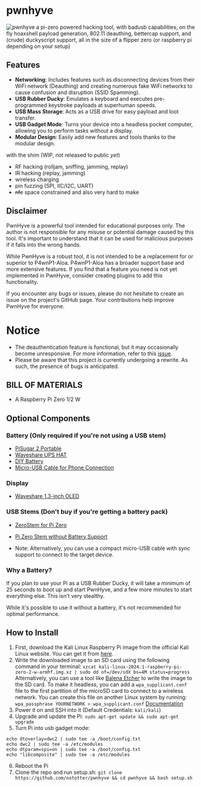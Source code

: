 # pwnhyve
![pwnhyve](https://user-images.githubusercontent.com/42103041/209862002-9ef1712c-38c5-424d-8017-fc9f119492af.png)
a pi-zero powered hacking tool, with badusb capabilities, on the fly hoaxshell payload generation, 802.11 deauthing, bettercap support, and (crude) duckyscript support, all in the size of a flipper zero (or raspberry pi depending on your setup)

## Features
- **Networking**: Includes features such as disconnecting devices from their WiFi network (Deauthing) and creating numerous fake WiFi networks to cause confusion and disruption (SSID Spamming).
- **USB Rubber Ducky**: Emulates a keyboard and executes pre-programmed keystroke payloads at superhuman speeds.
- **USB Mass Storage**: Acts as a USB drive for easy payload and loot transfer.
- **USB Gadget Mode**: Turns your device into a headless pocket computer, allowing you to perform tasks without a display.
- **Modular Design**: Easily add new features and tools thanks to the modular design.

with the shim (WIP, not released to public *yet*)
- RF hacking (rolljam, sniffing, jamming, replay)
- IR hacking (replay, jamming)
- wireless charging
- pin fuzzing (SPI, IIC/I2C, UART)
- ~~nfc~~ space constrained and also very hard to make

## Disclaimer
PwnHyve is a powerful tool intended for educational purposes only. The author is not responsible for any misuse or potential damage caused by this tool. It's important to understand that it can be used for malicious purposes if it falls into the wrong hands.

While PwnHyve is a robust tool, it is not intended to be a replacement for or superior to P4wnP1-Aloa. P4wnP1-Aloa has a broader support base and more extensive features. If you find that a feature you need is not yet implemented in PwnHyve, consider creating plugins to add this functionality.

If you encounter any bugs or issues, please do not hesitate to create an issue on the project's GitHub page. Your contributions help improve PwnHyve for everyone.

# Notice
- The deauthentication feature is functional, but it may occasionally become unresponsive. For more information, refer to this [issue](https://github.com/evilsocket/pwnagotchi/issues/267).
- Please be aware that this project is currently undergoing a rewrite. As such, the presence of bugs is anticipated.

## BILL OF MATERIALS
- A Raspberry Pi Zero 1/2 W 

## Optional Components

### Battery (Only required if you're not using a USB stem)
- [PiSugar 2 Portable](https://www.tindie.com/products/pisugar/pisugar-2-battery-for-raspberry-pi-zero/)
- [Waveshare UPS HAT](https://www.waveshare.com/ups-hat-c.htm)
- [DIY Battery](https://github.com/nototter/pwnhyve/wiki/making-your-own-pi-zero-battery-ups)
- [Micro-USB Cable for Phone Connection](https://www.amazon.com/Cable-Matters-Micro-Braided-Jacket/dp/B0746NHSCZ)

### Display
- [Waveshare 1.3-inch OLED](https://www.waveshare.com/wiki/1.3inch_OLED_HAT)

### USB Stems (Don't buy if you're getting a battery pack)
- [ZeroStem for Pi Zero](https://zerostem.io/)
- [Pi Zero Stem without Battery Support](https://www.amazon.com/risingsaplings-Connector-Expansion-Breakout-Raspberry/dp/B0924TM6NJ)

- Note: Alternatively, you can use a compact micro-USB cable with sync support to connect to the target device.

### Why a Battery?
If you plan to use your Pi as a USB Rubber Ducky, it will take a minimum of 25 seconds to boot up and start PwnHyve, and a few more minutes to start everything else. This isn't very stealthy. 

While it's possible to use it without a battery, it's not recommended for optimal performance.

## How to Install

1. First, download the Kali Linux Raspberry Pi image from the official Kali Linux website. You can get it from [here](https://www.kali.org/get-kali/#kali-arm).
2. Write the downloaded image to an SD card using the following command in your terminal: ```xzcat kali-linux-2024.1-raspberry-pi-zero-2-w-armhf.img.xz | sudo dd of=/dev/sdX bs=4M status=progress``` 
Alternatively, you can use a tool like [Balena Etcher](https://www.balena.io/etcher/) to write the image to the SD card.
To make it headless, you can add a ```wpa_supplicant.conf``` file to the first partition of the microSD card to connect to a wireless network. You can create this file on another Linux system by running: ```wpa_passphrase YOURNETWORK > wpa_supplicant.conf```  [Documentation](https://www.kali.org/docs/arm/raspberry-pi-zero-2-w/)
3. Power it on and SSH into it (Default Credentials: ```kali/kali```)
4. Upgrade and update the Pi: ```sudo apt-get update && sudo apt-get upgrade```
5. Turn Pi into usb gadget mode:

```
echo dtoverlay=dwc2 | sudo tee -a /boot/config.txt
echo dwc2 | sudo tee -a /etc/modules
echo dtparam=spi=on | sudo tee -a /boot/config.txt
echo "libcomposite" | sudo tee -a /etc/modules
```
6. Reboot the Pi
7. Clone the repo and run setup.sh: ```git clone https://github.com/nototter/pwnhyve && cd pwnhyve && bash setup.sh```
